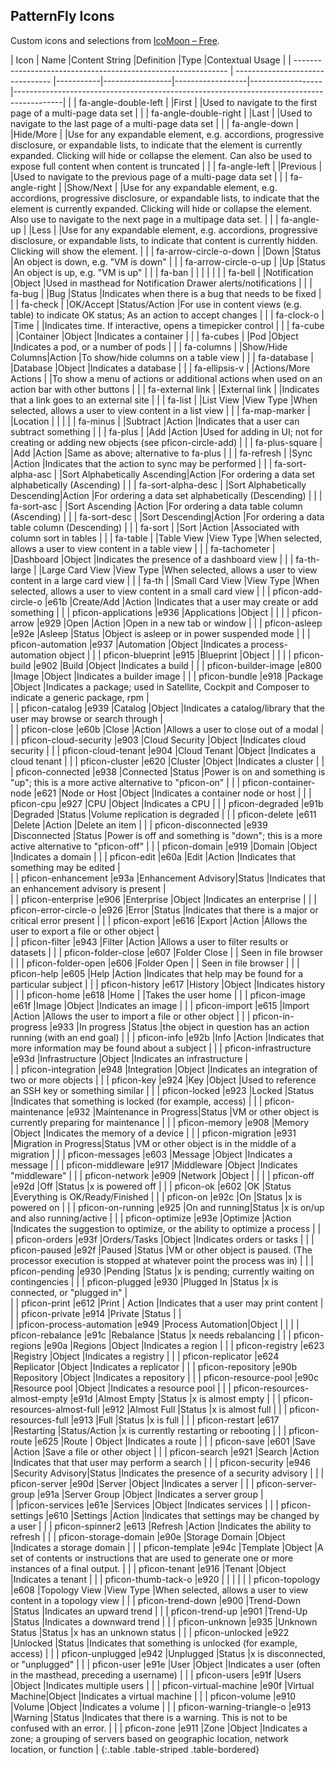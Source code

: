 ## PatternFly Icons

Custom icons and selections from [IcoMoon &#8211; Free](http://icomoon.io/#icons).

| Icon                                                          | Name                             |Content String    |Definition       |Type              |Contextual Usage                                                                          |
| ------------------------------------------------------------- | -------------------------------- |-----------|-----------------|------------------|------------------|------------------------------------------------------------------------------------------|
| <span class="fa fa-angle-double-left"></span>                 | fa-angle-double-left                        |              |First               |      |Used to navigate to the first page of a multi-page data set                                                                                          |
| <span class="fa fa-angle-double-right"></span>                | fa-angle-double-right                       |              |Last               |      |Used to navigate to the last page of a multi-page data set                                                                                           |
| <span class="fa fa-angle-down"></span>                        | fa-angle-down                               |              |Hide/More          |      |Use for any expandable element, e.g. accordions, progressive disclosure, or expandable lists, to indicate that the element is currently expanded. Clicking will hide or collapse the element. Can also be used to expose full content when content is truncated                                       |
| <span class="fa fa-angle-left"></span>                        | fa-angle-left                               |              |Previous               |      |Used to navigate to the previous page of a multi-page data set                                                                                          |
| <span class="fa fa-angle-right"></span>                       | fa-angle-right                              |              |Show/Next           |      |Use for any expandable element, e.g. accordions, progressive disclosure, or expandable lists, to indicate that the element is currently expanded. Clicking will hide or collapse the element. Also use to navigate to the next page in a multipage data set.                                          |
| <span class="fa fa-angle-up"></span>                          | fa-angle-up                                 |              |Less               |              |Use for any expandable element, e.g. accordions, progressive disclosure, or expandable lists, to indicate that content is currently hidden. Clicking will show the element.                                                                                         |
| <span class="fa fa-arrow-circle-o-down"></span>               | fa-arrow-circle-o-down                      |              |Down           |Status            |An object is down, e.g. "VM is down"                                                                         |
| <span class="fa fa-arrow-circle-o-up"></span>                 | fa-arrow-circle-o-up                        |              |Up             |Status            |An object is up, e.g. "VM is up"                                                                         |
| <span class="fa fa-ban"></span>                               | fa-ban                                      |              |               |                  |                                                                                          |
| <span class="fa fa-bell"></span>                              | fa-bell                                     |              |Notification               |Object                  |Used in masthead for Notification Drawer alerts/notifications                                                                                          |
| <span class="fa fa-bug"></span>                               | fa-bug                                      |              |Bug          |Status                  |Indicates when there is a bug that needs to be fixed                                                                                      |
| <span class="fa fa-check"></span>                             | fa-check                                    |              |OK/Accept             |Status/Action            |For use in content views (e.g. table) to indicate OK status; As an action to accept changes                                                     |
| <span class="fa fa-clock-o"></span>                           | fa-clock-o                                  |              |Time               |                  |Indicates time. If interactive, opens a timepicker control                                                                                          |
| <span class="fa fa-cube"></span>                              | fa-cube                                     |              |Container            |Object            |Indicates a container                                                                                          |
| <span class="fa fa-cubes"></span>                             | fa-cubes                                    |              |Pod      |Object            |Indicates a pod, or a number of pods                                                                                          |
| <span class="fa fa-columns"></span>                           | fa-columns                                  |              |Show/Hide Columns|Action         |To show/hide columns on a table view                                                      |
| <span class="fa fa-database"></span>                          | fa-database                                |              |Database         |Object             |Indicates a database                                                                                          |
| <span class="fa fa-ellipsis-v"></span>                        | fa-ellipsis-v                               |              |Actions/More Actions         |                  |To show a menu of actions or additional actions when used on an action bar with other buttons                                                                                         |
| <span class="fa fa-external-link"></span>                     | fa-external link                            |              |External link  |                  |Indicates that a link goes to an external site                                            |
| <span class="fa fa-list"></span>                          | fa-list                                 |              |List View   |View Type         |When selected, allows a user to view content in a list view                                                                                          |
| <span class="fa fa-map-marker"></span>                        | fa-map-marker                               |              |Location       |                  |                                                                                          |
| <span class="fa fa-minus"></span>                             | fa-minus                                    |              |Subtract       |Action                  |Indicates that a user can subtract something                                                                                          |
| <span class="fa fa-plus"></span>                              | fa-plus                                     |              |Add            |Action                  |Used for adding in UI; not for creating or adding new objects (see pficon-circle-add)                                                                                  |
| <span class="fa fa-plus-square"></span>                       | fa-plus-square                              |              |Add               |Action                  |Same as above; alternative to fa-plus                                                                                          |
| <span class="fa fa-refresh"></span>                           | fa-refresh                                  |              |Sync        |Action            |Indicates that the action to sync may be performed                                                                                          |
| <span class="fa fa-sort-alpha-asc"></span>                    | fa-sort-alpha-asc                           |              |Sort Alphabetically Ascending|Action                  |For ordering a data set alphabetically (Ascending)                                                                                          |
| <span class="fa fa-sort-alpha-desc"></span>                   | fa-sort-alpha-desc                          |              |Sort Alphabetically Descending|Action                  |For ordering a data set alphabetically (Descending)                                                                                          |
| <span class="fa fa-sort-asc"></span>                          | fa-sort-asc                                 |              |Sort Ascending |Action                  |For ordering a data table column (Ascending)                                                                                          |
| <span class="fa fa-sort-desc"></span>                         | fa-sort-desc                                |              |Sort Descending|Action                  |For ordering a data table column (Descending)                                                                                          |
| <span class="fa fa-sort"></span>                              | fa-sort                                     |              |Sort               |Action                  |Associated with column sort in tables                                                                                          |
| <span class="fa fa-table"></span>                             | fa-table                                    |              |Table View    |View Type                  |When selected, allows a user to view content in a table view                                                                                          |
| <span class="fa fa-tachometer"></span>                        | fa-tachometer                               |              |Dashboard      |Object                  |Indicates the presence of a dashboard view                                                                                          |
| <span class="fa fa-th-large"></span>                          | fa-th-large                                 |              |Large Card View    |View Type                  |When selected, allows a user to view content in a large card view                                                                                          |
| <span class="fa fa-th"></span>                                | fa-th                                       |              |Small Card View    |View Type                  |When selected, allows a user to view content in a small card view                                                                                          |
| <span class="pficon pficon-add-circle-o"></span>              | pficon-add-circle-o                         |e61b          |Create/Add     |Action            |Indicates that a user may create or add something                                                                                          |
| <span class="pficon pficon-applications"></span>              | pficon-applications                         |e936          |Applications   |Object            |                                                                                          |
| <span class="pficon pficon-arrow"></span>                     | pficon-arrow                                |e929          |Open               |Action                  |Open in a new tab or window                                                                                          |
| <span class="pficon pficon-asleep"></span>                    | pficon-asleep                               |e92e          |Asleep         |Status            |Object is asleep or in power suspended mode                                                   |
| <span class="pficon pficon-automation"></span>                | pficon-automation                           |e937          |Automation     |Object                  |Indicates a process-automation object                                                                                          |
| <span class="pficon pficon-blueprint"></span>                 | pficon-blueprint                            |e915          |Blueprint               |Object                  |                                                                                          |
| <span class="pficon pficon-build"></span>                     | pficon-build                                |e902          |Build               |Object                  |Indicates a build                                                                                      |
| <span class="pficon pficon-builder-image"></span>             | pficon-builder-image                        |e800          |Image          |Object            |Indicates a builder image                                                                                          |
| <span class="pficon pficon-bundle"></span>                    | pficon-bundle                               |e918          |Package               |Object                  |Indicates a package; used in Satellite, Cockpit and Composer to indicate a generic package, rpm                                                                                          |    
| <span class="pficon pficon-catalog"></span>                  | pficon-catalog                              |e939          |Catalog               |Object                                      |Indicates a catalog/library that the user may browse or search through                                                                                                                                |         
| <span class="pficon pficon-close"></span>                     | pficon-close                                |e60b          |Close          |Action            |Allows a user to close out of a modal                                                                                          |
| <span class="pficon pficon-cloud-security"></span>            | pficon-cloud-security                       |e903          |Cloud Security |Object            |Indicates cloud security                                                                                          |
| <span class="pficon pficon-cloud-tenant"></span>              | pficon-cloud-tenant                         |e904          |Cloud Tenant   |Object            |Indicates a cloud tenant                                                                                          |
| <span class="pficon pficon-cluster"></span>                   | pficon-cluster                              |e620          |Cluster        |Object            |Indicates a cluster                                                                                          |
| <span class="pficon pficon-connected"></span>                 | pficon-connected                            |e938          |Connected      |Status            |Power is on and something is "up"; this is a more active alternative to "pficon-on"       |
| <span class="pficon pficon-container-node"></span>            | pficon-container-node                       |e621          |Node or Host           |Object            |Indicates a container node or host                                      |
| <span class="pficon pficon-cpu"></span>                       | pficon-cpu                                  |e927          |CPU            |Object            |Indicates a CPU                                                                                          |
| <span class="pficon pficon-degraded"></span>                  | pficon-degraded                             |e91b          |Degraded               |Status                  |Volume replication is degraded                                                                                          |
| <span class="pficon pficon-delete"></span>                    | pficon-delete                               |e611          |Delete         |Action            |Delete an item                                                                                          |
| <span class="pficon pficon-disconnected"></span>              | pficon-disconnected                         |e939          |Disconnected   |Status            |Power is off and something is "down"; this is a more active alternative to "pficon-off"                                                    |
| <span class="pficon pficon-domain"></span>                    | pficon-domain                               |e919          |Domain               |Object                  |Indicates a domain                                                                                          |
| <span class="pficon pficon-edit"></span>                      | pficon-edit                                 |e60a          |Edit           |Action            |Indicates that something may be edited                                                                                          |   
| <span class="pficon-enhancement"></span>                              | pficon-enhancement                          |e93a          |Enhancement Advisory|Status                              |Indicates that an enhancement advisory is present         |                                                              
| <span class="pficon pficon-enterprise"></span>                | pficon-enterprise                           |e906          |Enterprise     |Object            |Indicates an enterprise                                                                                          |
| <span class="pficon pficon-error-circle-o"></span>            | pficon-error-circle-o                       |e926          |Error          |Status            |Indicates that there is a major or critical error present                                                                                          |
| <span class="pficon pficon-export"></span>                    | pficon-export                               |e616          |Export         |Action            |Allows the user to export a file or other object                                                                                          |                                 
| <span class="pficon pficon-filter"></span>                      | pficon-filter                                 |e943          |Filter               |Action                  |Allows a user to filter results or datasets                                                                                          |
| <span class="pficon pficon-folder-close"></span>              | pficon-folder-close                         |e607          |Folder Close   |                  | Seen in file browser                                                                     |
| <span class="pficon pficon-folder-open"></span>               | pficon-folder-open                          |e606          |Folder Open    |                  | Seen in file browser                                                                     |
| <span class="pficon pficon-help"></span>                      | pficon-help                                 |e605          |Help           |Action                  |Indicates that help may be found for a particular subject                                                                                        |
| <span class="pficon pficon-history"></span>                   | pficon-history                              |e617          |History               |Object                  |Indicates history                                                                                          |
| <span class="pficon pficon-home"></span>                      | pficon-home                                 |e618          |Home           |                  |Takes the user home                                                                                          |
| <span class="pficon pficon-image"></span>                     | pficon-image                                |e61f          |Image          |Object            |Indicates an image                                                                                          |
| <span class="pficon pficon-import"></span>                    | pficon-import                               |e615          |Import         |Action            |Allows the user to import a file or other object                                                                                          |
| <span class="pficon pficon-in-progress"></span>               | pficon-in-progress                          |e933          |In progress    |Status            |the object in question has an action running (with an end goal)                                                |
| <span class="pficon pficon-info"></span>                      | pficon-info                                 |e92b          |Info           |Action                  |Indicates that more information may be found about a subject                                                                                          |
| <span class="pficon pficon-infrastructure"></span>            | pficon-infrastructure                       |e93d          |Infrastructure |Object                  |Indicates an infrastructure                                             |                      
| <span class="pficon pficon-integration"></span>            | pficon-integration                       |e948          |Integration  |Object                  |Indicates an integration of two or more objects                                           |
| <span class="pficon pficon-key"></span>                       | pficon-key                                  |e924          |Key               |Object                  |Used to reference an SSH key or something similar                                                                                           |
| <span class="pficon pficon-locked"></span>                    | pficon-locked                               |e923          |Locked               |Status                  |Indicates that something is locked (for example, access)                                                                                          |
| <span class="pficon pficon-maintenance"></span>               | pficon-maintenance                          |e932          |Maintenance in Progress|Status    |VM or other object is currently preparing for maintenance                                                 |
| <span class="pficon pficon-memory"></span>                    | pficon-memory                               |e908          |Memory         |Object            |Indicates the memory of a device                                                                                          |
| <span class="pficon pficon-migration"></span>                 | pficon-migration                            |e931          |Migration in Progress|Status      |VM or other object is in the middle of a migration                                                        |
| <span class="pficon pficon-messages"></span>                  | pficon-messages                             |e603          |Message               |Object                  |Indicates a message                                                                                          |
| <span class="pficon pficon-middleware"></span>                | pficon-middleware                           |e917          |Middleware     |Object                  |Indicates "middleware"                                                                                          |
| <span class="pficon pficon-network"></span>                   | pficon-network                              |e909          |Network        |Object            |                                                                                          |
| <span class="pficon pficon-off"></span>                       | pficon-off                                  |e92d          |Off            |Status            |x is powered off                                                                          |
| <span class="pficon pficon-ok"></span>                        | pficon-ok                                   |e602          |OK             |Status            |Everything is OK/Ready/Finished                                                                                          |
| <span class="pficon pficon-on"></span>                        | pficon-on                                   |e92c          |On             |Status            |x is powered on                                                                           |
| <span class="pficon pficon-on-running"></span>                | pficon-on-running                           |e925          |On and running|Status           |x is on/up and also running/active                                                        |
| <span class="pficon pficon-optimize"></span>                  | pficon-optimize                             |e93e          |Optimize       |Action                  |Indicates the suggestion to optimize, or the ability to optimize a process                                                                                          |
| <span class="pficon pficon-orders"></span>                    | pficon-orders                               |e93f          |Orders/Tasks  |Object                  |Indicates orders or tasks                                                                                          |
| <span class="pficon pficon-paused"></span>                    | pficon-paused                               |e92f          |Paused         |Status            |VM or other object is paused. (The processor execution is stopped at whatever point the process was in)                            |
| <span class="pficon pficon-pending"></span>                   | pficon-pending                              |e930          |Pending        |Status            |x is pending; currently waiting on contingencies                                          |
| <span class="pficon pficon-plugged"></span>                   | pficon-plugged                              |e930          |Plugged In     |Status            |x is connected, or "plugged in"                                |                            
| <span class="pficon pficon-print"></span>                     | pficon-print                                |e612          |Print          | Action           |Indicates that a user may print content                                                                                          |
| <span class="pficon pficon-private"></span>                   | pficon-private                              |e914          |Private               |Status                  |                                                                                          |                                   
| <span class="pficon pficon-process-automation"></span>        |pficon-process-automation                    |e949          |Process Automation|Object                  |                                                                                          |
| <span class="pficon pficon-rebalance"></span>                 | pficon-rebalance                            |e91c          |Rebalance               |Status                  |x needs rebalancing                                                                                          |
| <span class="pficon pficon-regions"></span>                   | pficon-regions                              |e90a          |Regions               |Object                  |Indicates a region                                                                                          |
| <span class="pficon pficon-registry"></span>                  | pficon-registry                             |e623          |Registry       |Object            |Indicates a registry                                                                                          |
| <span class="pficon pficon-replicator"></span>                | pficon-replicator                           |e624          |Replicator     |Object            |Indicates a replicator                                                                                          |
| <span class="pficon pficon-repository"></span>                | pficon-repository                           |e90b          |Repository     |Object            |Indicates a repository                                                                                          |
| <span class="pficon pficon-resource-pool"></span>             | pficon-resource-pool                        |e90c          |Resource pool  |Object            |Indicates a resource pool                                                                                          |
| <span class="pficon pficon-resources-almost-empty"></span>    | pficon-resources-almost-empty               |e91d          |Almost Empty               |Status                  |x is almost empty                                                                                           |
| <span class="pficon pficon-resources-almost-full"></span>     | pficon-resources-almost-full                |e912          |Almost Full               |Status                  |x is almost full                                                                                          |
| <span class="pficon pficon-resources-full"></span>            | pficon-resources-full                       |e913          |Full               |Status                  |x is full                                                                                          |
| <span class="pficon pficon-restart"></span>                   | pficon-restart                              |e617          |Restarting     |Status/Action            |x is currently restarting or rebooting                                                    |
| <span class="pficon pficon-route"></span>                     | pficon-route                                |e625          |Route          | Object           |Indicates a route                                                                                          |
| <span class="pficon pficon-save"></span>                      | pficon-save                                 |e601          |Save               |Action                  |Save a file or other object                                                                                          |
| <span class="pficon pficon-search"></span>                    | pficon-search                               |e921          |Search               |Action                  |Indicates that that user may perform a search                                                                                          |
| <span class="pficon pficon-security"></span>                  | pficon-security                             |e946          |Security Advisory|Status                  |Indicates the presence of a security advisory                                                                                          |
| <span class="pficon pficon-server"></span>                    | pficon-server                               |e90d          |Server         |Object            |Indicates a server                                                                                          |
| <span class="pficon pficon-server-group"></span>              | pficon-server-group                         |e91a          |Server Group               |Object                  |Indicates a server group                                                                                          |                                         
| <span class="pficon pficon-services"></span>                  |pficon-services                       |e61e          |Services               |Object                  |Indicates services                                                                                                                                              |
| <span class="pficon pficon-settings"></span>                  | pficon-settings                             |e610          |Settings               |Action                  |Indicates that settings may be changed by a user                                                                                          |
| <span class="pficon pficon-spinner2"></span>                   | pficon-spinner2                              |e613          |Refresh               |Action                  |Indicates the ability to refresh                                                                                          |
| <span class="pficon pficon-storage-domain"></span>            | pficon-storage-domain                       |e90e          |Storage Domain            |Object                  |Indicates a storage domain                                                                                          |
| <span class="pficon pficon-template"></span>                    | pficon-template                              |e94c          |Template               |Object                  |A set of contents or instructions that are used to generate one or more instances of a final output.                                                                                          |
| <span class="pficon pficon-tenant"></span>                    | pficon-tenant                               |e916          |Tenant               |Object                  |Indicates a tenant                                                                                          |
| <span class="pficon pficon-thumb-tack-o"></span>              | pficon-thumb-tack-o                         |e920          |               |                  |                                                                                          |
| <span class="pficon pficon-topology"></span>                  | pficon-topology                             |e608          |Topology View  |View Type         |When selected, allows a user to view content in a topology view                                                                                          |
| <span class="pficon pficon-trend-down"></span>                | pficon-trend-down                           |e900          |Trend-Down               |Status                  |Indicates an upward trend                                                                                          |
| <span class="pficon pficon-trend-up"></span>                  | pficon-trend-up                             |e901          |Trend-Up               |Status                  |Indicates a downward trend                                                                                          |
| <span class="pficon pficon-unknown"></span>                   | pficon-unknown                              |e935          |Unknown Status |Status            |x has an unknown status                                                                   |
| <span class="pficon pficon-unlocked"></span>                  | pficon-unlocked                             |e922          |Unlocked               |Status                  |Indicates that something is unlocked (for example, access)                                                                                          |
| <span class="pficon pficon-unplugged"></span>                 | pficon-unplugged                            |e942          |Unplugged      |Status            |x is disconnected, or "unplugged"                                                         |
| <span class="pficon pficon-user"></span>                      | pficon-user                                 |e91e          |User           |Object            |Indicates a user (often in the masthead, preceding a username)                                                                                          |
| <span class="pficon pficon-users"></span>                     | pficon-users                                |e91f          |Users          |Object            |Indicates multiple users                                                                                          |
| <span class="pficon pficon-virtual-machine"></span>           | pficon-virtual-machine                      |e90f          |Virtual Machine|Object            |Indicates a virtual machine                                                                                          |
| <span class="pficon pficon-volume"></span>                    | pficon-volume                               |e910          |Volume               |Object                  |Indicates a volume                                                                                          |
| <span class="pficon pficon-warning-triangle-o"></span>        | pficon-warning-triangle-o                   |e913          |Warning        |Status            |Indicates that there is a warning. This is not to be confused with an error.                                                                                         |
| <span class="pficon pficon-zone"></span>                      | pficon-zone                                 |e911          |Zone               |Object                  |Indicates a zone; a grouping of servers based on geographic location, network location, or function |
{:.table .table-striped .table-bordered}                                                                                         
